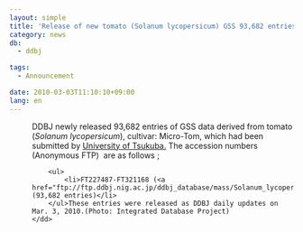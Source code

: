 ```yaml
---
layout: simple
title: 'Release of new tomato (Solanum lycopersicum) GSS 93,682 entries'
category: news
db:
  - ddbj

tags:
  - Announcement

date: 2010-03-03T11:10:10+09:00
lang: en
---
```


<dl>
    <dd>DDBJ newly released 93,682 entries of GSS data derived from tomato (<em>Solanum lycopersicum</em>), cultivar: Micro-Tom, which had been submitted by <a href="http://www.tsukuba.ac.jp/english/" target="_new">University of Tsukuba.</a> The accession numbers (Anonymous FTP)  are as follows ;

        <ul>
            <li>FT227487-FT321168 (<a href="ftp://ftp.ddbj.nig.ac.jp/ddbj_database/mass/Solanum_lycopersicum_GSS/">Solanum_lycopersicum_GSS_100303_1.seq.gz</a>) (93,682 entries)</li>
        </ul>These entries were released as DDBJ daily updates on Mar. 3, 2010.(Photo: Integrated Database Project)
    </dd>
</dl> 
<!-- ########## end one news -->
<!-- ########## start one news -->
